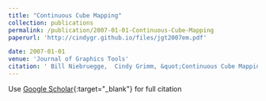 ```yaml
---
title: "Continuous Cube Mapping"
collection: publications
permalink: /publication/2007-01-01-Continuous-Cube-Mapping
paperurl: 'http://cindygr.github.io/files/jgt2007em.pdf'

date: 2007-01-01
venue: 'Journal of Graphics Tools'
citation: ' Bill Niebruegge,  Cindy Grimm, &quot;Continuous Cube Mapping.&quot; Journal of Graphics Tools, 2007.'
---
```

Use [Google Scholar](https://scholar.google.com/scholar?q=Continuous+Cube+Mapping){:target="_blank"} for full citation